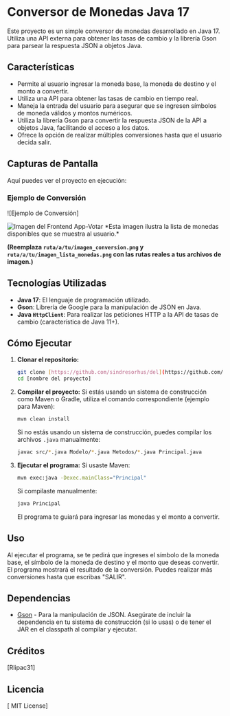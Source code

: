 # Conversor de Monedas Java 17

Este proyecto es un simple conversor de monedas desarrollado en Java 17. Utiliza una API externa para obtener las tasas de cambio y la librería Gson para parsear la respuesta JSON a objetos Java.

## Características

* Permite al usuario ingresar la moneda base, la moneda de destino y el monto a convertir.
* Utiliza una API para obtener las tasas de cambio en tiempo real.
* Maneja la entrada del usuario para asegurar que se ingresen símbolos de moneda válidos y montos numéricos.
* Utiliza la librería Gson para convertir la respuesta JSON de la API a objetos Java, facilitando el acceso a los datos.
* Ofrece la opción de realizar múltiples conversiones hasta que el usuario decida salir.

## Capturas de Pantalla

Aquí puedes ver el proyecto en ejecución:

### Ejemplo de Conversión

![Ejemplo de Conversión]

<img src="https://i.ibb.co/4w1SQtJL/result.png" alt="Imagen del Frontend App-Votar">
*Esta imagen ilustra la lista de monedas disponibles que se muestra al usuario.*

**(Reemplaza `ruta/a/tu/imagen_conversion.png` y `ruta/a/tu/imagen_lista_monedas.png` con las rutas reales a tus archivos de imagen.)**


## Tecnologías Utilizadas

* **Java 17**: El lenguaje de programación utilizado.
* **Gson**: Librería de Google para la manipulación de JSON en Java.
* **Java `HttpClient`**: Para realizar las peticiones HTTP a la API de tasas de cambio (característica de Java 11+).

## Cómo Ejecutar

1.  **Clonar el repositorio:**
    ```bash
    git clone [https://github.com/sindresorhus/del](https://github.com/sindresorhus/del)
    cd [nombre del proyecto]
    ```

2.  **Compilar el proyecto:**
    Si estás usando un sistema de construcción como Maven o Gradle, utiliza el comando correspondiente (ejemplo para Maven):
    ```bash
    mvn clean install
    ```
    Si no estás usando un sistema de construcción, puedes compilar los archivos `.java` manualmente:
    ```bash
    javac src/*.java Modelo/*.java Metodos/*.java Principal.java
    ```

3.  **Ejecutar el programa:**
    Si usaste Maven:
    ```bash
    mvn exec:java -Dexec.mainClass="Principal"
    ```
    Si compilaste manualmente:
    ```bash
    java Principal
    ```

    El programa te guiará para ingresar las monedas y el monto a convertir.

## Uso

Al ejecutar el programa, se te pedirá que ingreses el símbolo de la moneda base, el símbolo de la moneda de destino y el monto que deseas convertir. El programa mostrará el resultado de la conversión. Puedes realizar más conversiones hasta que escribas "SALIR".

## Dependencias

* [Gson](https://github.com/google/gson) - Para la manipulación de JSON. Asegúrate de incluir la dependencia en tu sistema de construcción (si lo usas) o de tener el JAR en el classpath al compilar y ejecutar.

## Créditos

[Rlipac31]

## Licencia

[ MIT License]

